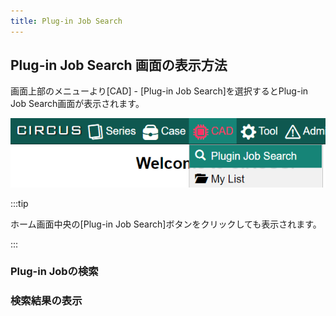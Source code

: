 ```yaml
---
title: Plug-in Job Search
---
```


## Plug-in Job Search 画面の表示方法

画面上部のメニューより[CAD] - [Plug-in Job Search]を選択するとPlug-in Job Search画面が表示されます。

![Plug-in Job Search from menu](plugin-job-search-from-menu.png "Plug-in Job Search from menu")

:::tip

ホーム画面中央の[Plug-in Job Search]ボタンをクリックしても表示されます。

:::

### Plug-in Jobの検索


### 検索結果の表示
